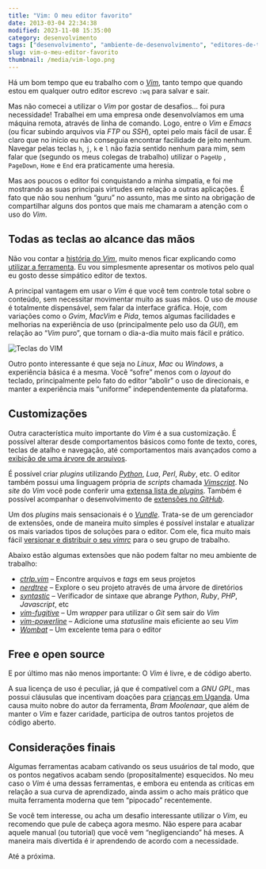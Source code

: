 ```yaml
---
title: "Vim: O meu editor favorito"
date: 2013-03-04 22:34:38
modified: 2023-11-08 15:35:00
category: desenvolvimento
tags: ["desenvolvimento", "ambiente-de-desenvolvimento", "editores-de-texto", "vim"]
slug: vim-o-meu-editor-favorito
thumbnail: /media/vim-logo.png
---
```


Há um bom tempo que eu trabalho com o [*Vim*][],
tanto tempo que quando estou em qualquer outro editor escrevo `:wq`
para salvar e sair.

Mas não comecei a utilizar o _Vim_ por gostar de desafios… foi pura
necessidade! Trabalhei em uma empresa onde desenvolvíamos em uma máquina
remota, através de linha de comando. Logo, entre o _Vim_ e _Emacs_ (ou
ficar subindo arquivos via _FTP_ ou _SSH_), optei pelo mais fácil de
usar. É claro que no início eu não conseguia encontrar facilidade de
jeito nenhum. Navegar pelas teclas `h`, `j`, `k` e `l` não fazia
sentido nenhum para mim, sem falar que (segundo os meus colegas de
trabalho) utilizar o `PageUp` , `PageDown`, `Home` e `End` era
praticamente uma heresia.

Mas aos poucos o editor foi conquistando a minha simpatia, e foi me
mostrando as suas principais virtudes em relação a outras aplicações. É
fato que não sou nenhum “guru” no assunto, mas me sinto na obrigação de
compartilhar alguns dos pontos que mais me chamaram a atenção com o uso
do _Vim_.

## Todas as teclas ao alcance das mãos

Não vou contar a [história do *Vim*][], muito menos ficar explicando
como [utilizar a ferramenta][]. Eu vou simplesmente apresentar os
motivos pelo qual eu gosto desse simpático editor de textos.

A principal vantagem em usar o _Vim_ é que você tem controle total sobre
o conteúdo, sem necessitar movimentar muito as suas mãos. O uso de
_mouse_ é totalmente dispensável, sem falar da interface gráfica. Hoje,
com variações como o _Gvim_, _MacVim_ e _Pida_, temos algumas
facilidades e melhorias na experiência de uso (principalmente pelo uso
da _GUI_), em relação ao “_Vim_ puro”, que tornam o dia-a-dia muito mais
fácil e prático.

![Teclas do VIM](/media/vim-layout.png "Teclas do VIM")

Outro ponto interessante é que seja no _Linux_, _Mac_ ou _Windows_, a
experiência básica é a mesma. Você “sofre” menos com o _layout_ do
teclado, principalmente pelo fato do editor “abolir” o uso de
direcionais, e manter a experiência mais “uniforme” independentemente da
plataforma.

## Customizações

Outra característica muito importante do _Vim_ é a sua customização. É
possível alterar desde comportamentos básicos como fonte de texto,
cores, teclas de atalho e navegação, até comportamentos mais avançados
como a [exibição de uma árvore de arquivos][].

É possível criar _plugins_ utilizando [*Python*][], _Lua_, _Perl_,
_Ruby_, etc. O editor também possui uma linguagem própria de _scripts_
chamada [*Vimscript*][]. No _site_ do _Vim_ você pode conferir uma
[extensa lista de *plugins*][]. Também é possível acompanhar o
desenvolvimento de [extensões no *GitHub*][].

Um dos _plugins_ mais sensacionais é o [*Vundle*][]. Trata-se de um
gerenciador de extensões, onde de maneira muito simples é possível
instalar e atualizar os mais variados tipos de soluções para o editor.
Com ele, fica muito mais fácil [versionar e distribuir o seu *vimrc*][]
para o seu grupo de trabalho.

Abaixo estão algumas extensões que não podem faltar no meu ambiente de
trabalho:

- [*ctrlp.vim*][] – Encontre arquivos e _tags_ em seus projetos
- [*nerdtree*][] – Explore o seu projeto através de uma árvore de
  diretórios
- [*syntastic*][] – Verificador de sintaxe que abrange _Python_,
  _Ruby_, _PHP_, _Javascript_, etc
- [*vim-fugitive*][] – Um _wrapper_ para utilizar o _Git_ sem sair do
  _Vim_
- [*vim-powerline*][] – Adicione uma _statusline_ mais eficiente ao
  seu _Vim_
- [*Wombat*][] – Um excelente tema para o editor

## Free e open source

E por último mas não menos importante: O _Vim_ é livre, e de código
aberto.

A sua licença de uso é peculiar, já que é compatível com a
_GNU GPL_, mas possui cláusulas que incentivam
doações para [crianças em Uganda][]. Uma causa muito nobre do autor da
ferramenta, _Bram Moolenaar_, que além de manter o _Vim_ e fazer
caridade, participa de outros tantos projetos de código aberto.

## Considerações finais

Algumas ferramentas acabam cativando os seus usuários de tal modo, que
os pontos negativos acabam sendo (propositalmente) esquecidos. No meu
caso o _Vim_ é uma dessas ferramentas, e embora eu entenda as críticas
em relação a sua curva de aprendizado, ainda assim o acho mais prático
que muita ferramenta moderna que tem “pipocado” recentemente.

Se você tem interesse, ou acha um desafio interessante utilizar o _Vim_,
eu recomendo que pule de cabeça agora mesmo. Não espere para acabar
aquele manual (ou tutorial) que você vem “negligenciando” há meses. A
maneira mais divertida é ir aprendendo de acordo com a necessidade.

Até a próxima.

[*vim*]: http://www.vim.org/ "Página oficial do Vim"
[história do *vim*]: http://en.wikipedia.org/wiki/Vim_(text_editor) "Leia mais sobre o Vim na Wikipedia"
[utilizar a ferramenta]: http://aurelio.net/vim/ "o site do Aurélio é um dos melhores locais para se aprender Vim"
[exibição de uma árvore de arquivos]: http://net.tutsplus.com/tutorials/other/vim-essential-plugin-nerdtree/ "Conheça o NerdTree"
[*python*]: /tag/python.html "Leia mais sobre Python"
[*vimscript*]: http://en.wikipedia.org/wiki/Vimscript "Saiba mais sobre a Vimscript no Wikipedia"
[extensa lista de *plugins*]: http://www.vim.org/scripts/index.php "Vim scripts"
[extensões no *github*]: https://github.com/vim-scripts "vim-scripts no GitHub"
[*vundle*]: https://github.com/gmarik/vundle "Repositório do Vundle no GitHub"
[versionar e distribuir o seu *vimrc*]: https://github.com/kplaube/vimfiles "Veja o meu vimrc no GitHub"
[*ctrlp.vim*]: https://github.com/kien/ctrlp.vim "Ctrlp no GitHub"
[*nerdtree*]: https://github.com/scrooloose/nerdtree "Nerdtree no GitHub"
[*syntastic*]: https://github.com/scrooloose/syntastic "Syntastic no GitHub"
[*vim-fugitive*]: https://github.com/tpope/vim-fugitive "Vim-fugitive no GitHub"
[*vim-powerline*]: https://github.com/Lokaltog/vim-powerline "Vim-powerline no GitHub"
[*wombat*]: https://github.com/vim-scripts/Wombat "Wombat no GitHub"
[crianças em uganda]: http://www.iccf.nl/news.html "Leia os relatórios ICCF"
